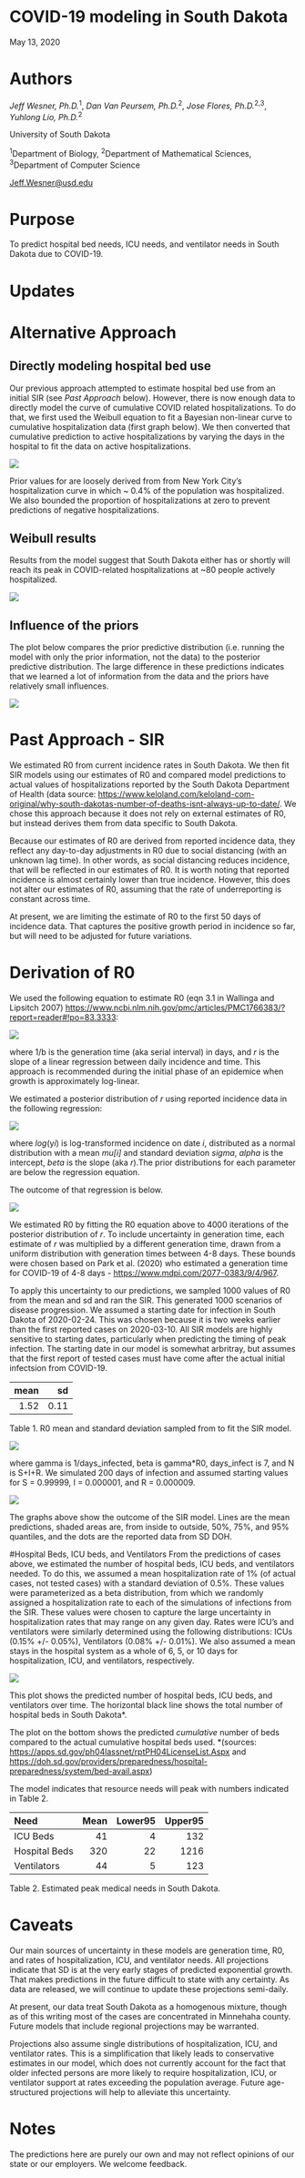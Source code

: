 COVID-19 modeling in South Dakota
================
May 13, 2020

# Authors

*Jeff Wesner, Ph.D.*<sup>1</sup>, *Dan Van Peursem, Ph.D.*<sup>2</sup>,
*Jose Flores, Ph.D.*<sup>2,3</sup>, *Yuhlong Lio, Ph.D.*<sup>2</sup>

University of South Dakota

<sup>1</sup>Department of Biology, <sup>2</sup>Department of
Mathematical Sciences, <sup>3</sup>Department of Computer Science

<Jeff.Wesner@usd.edu>

# Purpose

To predict hospital bed needs, ICU needs, and ventilator needs in South
Dakota due to COVID-19.

# Updates

# Alternative Approach

## Directly modeling hospital bed use

Our previous approach attempted to estimate hospital bed use from an
initial SIR (see *Past Approach* below). However, there is now enough
data to directly model the curve of cumulative COVID related
hospitalizations. To do that, we first used the Weibull equation to fit
a Bayesian non-linear curve to cumulative hospitalization data (first
graph below). We then converted that cumulative prediction to active
hospitalizations by varying the days in the hospital to fit the data on
active hospitalizations.

![](README_files/figure-gfm/unnamed-chunk-2-1.png)<!-- -->

Prior values for are loosely derived from from New York City’s
hospitalization curve in which \~ 0.4% of the population was
hospitalized. We also bounded the proportion of hospitalizations at zero
to prevent predictions of negative hospitalizations.

## Weibull results

Results from the model suggest that South Dakota either has or shortly
will reach its peak in COVID-related hospitalizations at \~80 people
actively hospitalized.

![](README_files/figure-gfm/unnamed-chunk-4-1.png)<!-- -->

## Influence of the priors

The plot below compares the prior predictive distribution (i.e. running
the model with only the prior information, not the data) to the
posterior predictive distribution. The large difference in these
predictions indicates that we learned a lot of information from the data
and the priors have relatively small influences.

![](README_files/figure-gfm/unnamed-chunk-5-1.png)<!-- -->

# Past Approach - SIR

We estimated R0 from current incidence rates in South Dakota. We then
fit SIR models using our estimates of R0 and compared model predictions
to actual values of hospitalizations reported by the South Dakota
Department of Health (data source:
<https://www.keloland.com/keloland-com-original/why-south-dakotas-number-of-deaths-isnt-always-up-to-date/>.
We chose this approach because it does not rely on external estimates of
R0, but instead derives them from data specific to South Dakota.

Because our estimates of R0 are derived from reported incidence data,
they reflect any day-to-day adjustments in R0 due to social distancing
(with an unknown lag time). In other words, as social distancing reduces
incidence, that will be reflected in our estimates of R0. It is worth
noting that reported incidence is almost certainly lower than true
incidence. However, this does not alter our estimates of R0, assuming
that the rate of underreporting is constant across time.

At present, we are limiting the estimate of R0 to the first 50 days of
incidence data. That captures the positive growth period in incidence so
far, but will need to be adjusted for future variations.

# Derivation of R0

We used the following equation to estimate R0 (eqn 3.1 in Wallinga and
Lipsitch 2007)
<https://www.ncbi.nlm.nih.gov/pmc/articles/PMC1766383/?report=reader#!po=83.3333>:

![](README_files/figure-gfm/unnamed-chunk-6-1.png)<!-- -->

where 1/b is the generation time (aka serial interval) in days, and *r*
is the slope of a linear regression between daily incidence and time.
This approach is recommended during the initial phase of an epidemice
when growth is approximately log-linear.

We estimated a posterior distribution of *r* using reported incidence
data in the following regression:

![](README_files/figure-gfm/unnamed-chunk-7-1.png)<!-- -->

where *log*(y*i*) is log-transformed incidence on date *i*, distributed
as a normal distribution with a mean *mu\[i\]* and standard deviation
*sigma*, *alpha* is the intercept, *beta* is the slope (aka *r*).The
prior distributions for each parameter are below the regression
equation.

The outcome of that regression is below.

![](README_files/figure-gfm/unnamed-chunk-10-1.png)<!-- -->

We estimated R0 by fitting the R0 equation above to 4000 iterations of
the posterior distribution of *r*. To include uncertainty in generation
time, each estimate of *r* was multiplied by a different generation
time, drawn from a uniform distribution with generation times between
4-8 days. These bounds were chosen based on Park et al. (2020) who
estimated a generation time for COVID-19 of 4-8 days -
<https://www.mdpi.com/2077-0383/9/4/967>.

To apply this uncertainty to our predictions, we sampled 1000 values of
R0 from the mean and sd and ran the SIR. This generated 1000 scenarios
of disease progression. We assumed a starting date for infection in
South Dakota of 2020-02-24. This was chosen because it is two weeks
earlier than the first reported cases on 2020-03-10. All SIR models are
highly sensitive to starting dates, particularly when predicting the
timing of peak infection. The starting date in our model is somewhat
arbritray, but assumes that the first report of tested cases must have
come after the actual initial infectsion from COVID-19.

| mean |   sd |
| ---: | ---: |
| 1.52 | 0.11 |

Table 1. R0 mean and standard deviation sampled from to fit the SIR
model.

![](README_files/figure-gfm/unnamed-chunk-12-1.png)<!-- -->

where gamma is 1/days\_infected, beta is gamma\*R0, days\_infect is 7,
and N is S+I+R. We simulated 200 days of infection and assumed starting
values for S = 0.99999, I = 0.000001, and R = 0.000009.

![](README_files/figure-gfm/unnamed-chunk-14-1.png)<!-- -->

The graphs above show the outcome of the SIR model. Lines are the mean
predictions, shaded areas are, from inside to outside, 50%, 75%, and 95%
quantiles, and the dots are the reported data from SD DOH.

\#Hospital Beds, ICU beds, and Ventilators From the predictions of cases
above, we estimated the number of hospital beds, ICU beds, and
ventilators needed. To do this, we assumed a mean hospitalization rate
of 1% (of actual cases, not tested cases) with a standard deviation of
0.5%. These values were parameterized as a beta distribution, from which
we randomly assigned a hospitalization rate to each of the simulations
of infections from the SIR. These values were chosen to capture the
large uncertainty in hospitalization rates that may range on any given
day. Rates were ICU’s and ventilators were similarly determined using
the following distributions: ICUs (0.15% +/- 0.05%), Ventilators (0.08%
+/- 0.01%). We also assumed a mean stays in the hospital system as a
whole of 6, 5, or 10 days for hospitalization, ICU, and ventilators,
respectively.

![](README_files/figure-gfm/unnamed-chunk-15-1.png)<!-- -->

This plot shows the predicted number of hospital beds, ICU beds, and
ventilators over time. The horizontal black line shows the total number
of hospital beds in South Dakota\*.

The plot on the bottom shows the predicted *cumulative* number of beds
compared to the actual cumulative hospital beds used. \*(sources:
<https://apps.sd.gov/ph04lassnet/rptPH04LicenseList.Aspx> and
<https://doh.sd.gov/providers/preparedness/hospital-preparedness/system/bed-avail.aspx>)

The model indicates that resource needs will peak with numbers indicated
in Table 2.

| Need          | Mean | Lower95 | Upper95 |
| :------------ | ---: | ------: | ------: |
| ICU Beds      |   41 |       4 |     132 |
| Hospital Beds |  320 |      22 |    1216 |
| Ventilators   |   44 |       5 |     123 |

Table 2. Estimated peak medical needs in South Dakota.

# Caveats

Our main sources of uncertainty in these models are generation time, R0,
and rates of hospitalization, ICU, and ventilator needs. All projections
indicate that SD is at the very early stages of predicted exponential
growth. That makes predictions in the future difficult to state with any
certainty. As data are released, we will continue to update these
projections semi-daily.

At present, our data treat South Dakota as a homogenous mixture, though
as of this writing most of the cases are concentrated in Minnehaha
county. Future models that include regional projections may be
warranted.

Projections also assume single distributions of hospitalization, ICU,
and ventilator rates. This is a simplification that likely leads to
conservative estimates in our model, which does not currently account
for the fact that older infected persons are more likely to require
hospitalization, ICU, or ventilator support at rates exceeding the
population average. Future age-structured projections will help to
alleviate this uncertainty.

# Notes

The predictions here are purely our own and may not reflect opinions of
our state or our employers. We welcome feedback.
